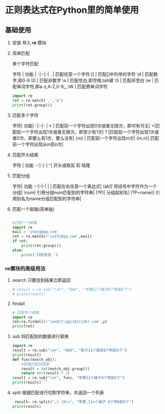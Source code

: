 # 正则表达式在Python里的简单使用

## 基础使用

1. 安装 导入 **re**  模块
2. 简单匹配

    单个字符匹配

    字符 | 功能 |
    -|:-|-|
    .  | 匹配任意一个字符
    [] | 匹配[]中列举的字符
    \d | 匹配数字,即0-9
    \D | 匹配非数字
    \s | 匹配空白,即空格,tab键
    \S | 匹配非空白
    \w | 匹配单词字符,即a-z,A-Z,0-9,_
    \W | 匹配费单词字符

    ``` python
    import re
    ret = re.match('.','m')
    print(ret.group())
   
    ```

3. 匹配多个字符

    字符| 功能|
    -|:-|-
    | * | 匹配前一个字符出现0次或者无限次，即可有可无|
    +|匹配前一个字符出现1次或者无限次，即至少有1次|
    ? |匹配前一个字符出现1次或者0次，即要么有1次，要么没有|
    {m} | 匹配前一个字符出现m次|
    {m,n}|  匹配前一个字符出现从m到n次|

4. 匹配开头结尾

    字符 | 功能
    :-:|-|-|
    ^| 开头或取反
    $| 结尾

5. 匹配分组

    字符| 功能
    :-:|-|-|
    \| | 匹配左右任意一个表达式|
    (ab)| 将括号中字符作为一个分组|
    \num| 引用分组num匹配到的字符串|
    (?P<name>)| 分组起别名|
    (?P=name)| 引用别名为name分组匹配到的字符串|

6. 匹配一个邮箱(简单版)

    ``` python
    
    #匹配一个邮箱
    import re
    mail = 'zheng@qq.com'
    ret = re.match(r'\w{5}@qq.com',mail)
    if ret:
        print(ret.group())
    else:
        print('匹配失败 ')
    
    ```

### re模块的高级用法

1. search  只要找到结果立即返回

    ``` python
    # result = re.sub("\d+", "666", "苹果11个橘子8个鸭梨5个")
    # print(result)
    ```

2. findall

    ``` python
    # 匹配多个邮箱
    import re
    ret=re.findall(r'\w+@(?:qq|163|126).com',y)
    print(ret)
    ```

3. sub 将匹配到的数据进行替换

    ``` python
    import re
    result = re.sub("\d+", "666", "梨子11个榴莲8个鸭梨5个")
    print(result)
    def func(match_obj):
        #获取匹配的结果
        result = int(match_obj.group())
        return str(result * 2)
    result = re.sub("\d+", func, "苹果11个橘子8个鸭梨5个")
    print(result)```

4. split 根据匹配进行切割字符串，并返回一个列表

    ``` python
     result= re.split(",| |0|=", "苹果,11=个橘子 8个鸭0梨5个")
    print(result)
    ```
